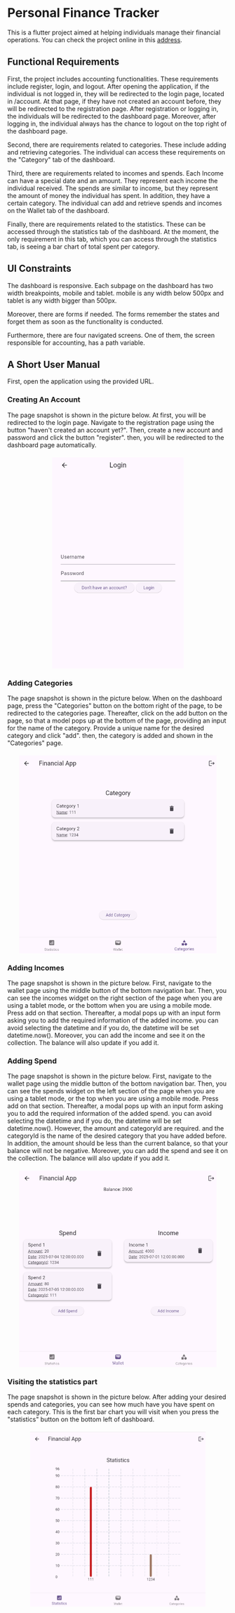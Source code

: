 # Personal Finance Tracker

This is a flutter project aimed at helping individuals manage their financial operations. You can check the project online in this [address](https://flutter-sample-1-29965.web.app).

## Functional Requirements

First, the project includes accounting functionalities. These requirements include register, login, and logout. After opening the application, if the individual is not logged in, they will be redirected to the login page, located in /account. At that page, if they have not created an account before, they will be redirected to the registration page. After registration or logging in, the individuals will be redirected to the dashboard page. Moreover, after logging in, the individual always has the chance to logout on the top right of the dashboard page.

Second, there are requirements related to categories. These include adding and
retrieving categories. The individual can access these requirements on the
"Category" tab of the dashboard.

Third, there are requirements related to incomes and spends. Each Income can
have a special date and an amount. They represent each income the individual
received. The spends are similar to income, but they represent the amount of
money the individual has spent. In addition, they have a certain category. The
individual can add and retrieve spends and incomes on the Wallet tab of the
dashboard.

Finally, there are requirements related to the statistics. These can be accessed
through the statistics tab of the dashboard. At the moment, the only requirement
in this tab, which you can access through the statistics tab, is seeing a bar
chart of total spent per category.

## UI Constraints

The dashboard is responsive. Each subpage on the dashboard has two width
breakpoints, mobile and tablet. mobile is any width below 500px and tablet is
any width bigger than 500px.

Moreover, there are forms if needed. The forms remember the states and forget
them as soon as the functionality is conducted.

Furthermore, there are four navigated screens. One of them, the screen
responsible for accounting, has a path variable.

## A Short User Manual

First, open the application using the provided URL.

### Creating An Account

The page snapshot is shown in the picture below. At first, you will be redirected to the login page. Navigate to the registration page using the button "haven't created an account yet?". Then, create a new account and password and click the button "register". then, you will be redirected to the dashboard page automatically.

<img src="./assets/readme/login.png" alt="Login Snapshot" width="300" style="display: flex; margin: 20px auto;"/>

### Adding Categories

The page snapshot is shown in the picture below. When on the dashboard page, press the "Categories" button on the bottom right of the page, to be redirected to the categories page. Thereafter, click on the add button on the page, so that a model pops up at the bottom of the page, providing an input for the name of the category. Provide a unique name for the desired category and click "add". then, the category is added and shown in the
"Categories" page.

<img src="./assets/readme/categories.png" alt="Login Snapshot" width="450" style="display: flex; margin: 20px auto;"/>

### Adding Incomes

The page snapshot is shown in the picture below. First, navigate to the wallet page using the middle button of the bottom
navigation bar. Then, you can see the incomes widget on the right section of the
page when you are using a tablet mode, or the bottom when you are using a mobile
mode. Press add on that section. Thereafter, a modal pops up with an input form
asking you to add the required information of the added income. you can avoid
selecting the datetime and if you do, the datetime will be set datetime.now().
Moreover, you can add the income and see it on the collection. The balance will
also update if you add it.

### Adding Spend

The page snapshot is shown in the picture below. First, navigate to the wallet page using the middle button of the bottom
navigation bar. Then, you can see the spends widget on the left section of the
page when you are using a tablet mode, or the top when you are using a mobile
mode. Press add on that section. Thereafter, a modal pops up with an input form
asking you to add the required information of the added spend. you can avoid
selecting the datetime and if you do, the datetime will be set datetime.now().
However, the amount and categoryId are required. and the categoryId is the name
of the desired category that you have added before. In addition, the amount
should be less than the current balance, so that your balance will not be
negative. Moreover, you can add the spend and see it on the collection. The
balance will also update if you add it.

<img src="./assets/readme/wallet.png" alt="Login Snapshot" width="450" style="display: flex; margin: 20px auto;"/>

### Visiting the statistics part

The page snapshot is shown in the picture below. After adding your desired spends and categories, you can see how much have you have spent on each category. This is the first bar chart you will visit when you press the "statistics" button on the bottom left of dashboard.

<img src="./assets/readme/statistics.png" alt="Login Snapshot" width="400" style="display: flex; margin: 20px auto;"/>